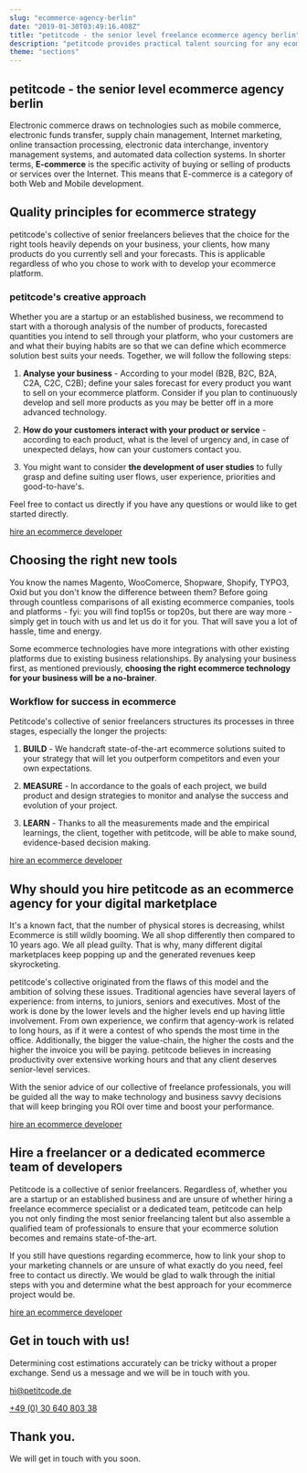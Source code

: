 ```yaml
---
slug: "ecommerce-agency-berlin"
date: "2019-01-30T03:49:16.408Z"
title: "petitcode - the senior level freelance ecommerce agency berlin"
description: "petitcode provides practical talent sourcing for any ecommerce project."
theme: "sections"
---
```


<Sections>
<Section>
<Columns contentWidth="6">
<ColumnContent>

# petitcode - the senior level ecommerce agency berlin

Electronic commerce draws on technologies such as mobile commerce, electronic funds transfer, supply chain management, Internet marketing, online transaction processing, electronic data interchange, inventory management systems, and automated data collection systems. In shorter terms, **E-commerce** is the specific activity of buying or selling of products or services over the Internet. This means that E-commerce is a category of both Web and Mobile development.

</ColumnContent>
<ColumnImage file="kyle-glenn-392519-unsplash.jpg" alt="ecommerce is a continuous process of optimization">
</ColumnImage>
</Columns>
</Section>
<Section>
<Columns reverse contentWidth="6">
<ColumnContent>

## Quality principles for ecommerce strategy

petitcode's collective of senior freelancers believes that the choice for the right tools heavily depends on your business, your clients, how many products do you currently sell and your forecasts. This is applicable regardless of who you chose to work with to develop your ecommerce platform.

### petitcode's creative approach

Whether you are a startup or an established business, we recommend to start with a thorough analysis of the number of products, forecasted quantities you intend to sell through your platform, who your customers are and what their buying habits are so that we can define which ecommerce solution best suits your needs. Together, we will follow the following steps:

1.  **Analyse your business** - According to your model (B2B, B2C, B2A, C2A, C2C, C2B); define your sales forecast for every product you want to sell on your ecommerce platform. Consider if you plan to continuously develop and sell more products as you may be better off in a more advanced technology.

2.  **How do your customers interact with your product or service** - according to each product, what is the level of urgency and, in case of unexpected delays, how can your customers contact you.

3.  You might want to consider **the development of user studies** to fully grasp and define suiting user flows, user experience, priorities and good-to-have's.

Feel free to contact us directly if you have any questions or would like to get started directly.

[hire an ecommerce developer](#contact)

</ColumnContent>
<ColumnImage file="carl-heyerdahl-181868-unsplash.jpg" alt="whether in business or ecommerce, we all search to do and achieve more">
</ColumnImage>
</Columns>

</Section>
<Section>
<Columns reverse contentWidth="6">
<ColumnContent>

## Choosing the right new tools

You know the names Magento, WooComerce, Shopware, Shopify, TYPO3, Oxid but you don't know the difference between them? Before going through countless comparisons of all existing ecommerce companies, tools and platforms - fyi: you will find top15s or top20s, but there are way more - simply get in touch with us and let us do it for you. That will save you a lot of hassle, time and energy.

Some ecommerce technologies have more integrations with other existing platforms due to existing business relationships. By analysing your business first, as mentioned previously, **choosing the right ecommerce technology for your business will be a no-brainer**.

### Workflow for success in ecommerce

Petitcode's collective of senior freelancers structures its processes in three stages, especially the longer the projects:

1.  **BUILD** - We handcraft state-of-the-art ecommerce solutions suited to your strategy that will let you outperform competitors and even your own expectations.

2.  **MEASURE** - In accordance to the goals of each project, we build product and design strategies to monitor and analyse the success and evolution of your project.

3.  **LEARN** - Thanks to all the measurements made and the empirical learnings, the client, together with petitcode, will be able to make sound, evidence-based decision making.

[hire an ecommerce developer](#contact)

</ColumnContent>
<ColumnImage file="adeolu-eletu-13086-unsplash.jpg" alt="a sound marketing analysis and ecommerce strategy will translate into solid figures">
</ColumnImage>
</Columns>
</Section>
<Section>
<Columns reverse contentWidth="6">
<ColumnContent>

## Why should you hire petitcode as an ecommerce agency for your digital marketplace

It's a known fact, that the number of physical stores is decreasing, whilst Ecommerce is still wildly booming. We all shop differently then compared to 10 years ago. We all plead guilty. That is why, many different digital marketplaces keep popping up and the generated revenues keep skyrocketing.

petitcode's collective originated from the flaws of this model and the ambition of solving these issues. Traditional agencies have several layers of experience: from interns, to juniors, seniors and executives. Most of the work is done by the lower levels and the higher levels end up having little involvement. From own experience, we confirm that agency-work is related to long hours, as if it were a contest of who spends the most time in the office. Additionally, the bigger the value-chain, the higher the costs and the higher the invoice you will be paying. petitcode believes in increasing productivity over extensive working hours and that any client deserves senior-level services.

With the senior advice of our collective of freelance professionals, you will be guided all the way to make technology and business savvy decisions that will keep bringing you ROI over time and boost your performance.

[hire an ecommerce developer](#contact)

</ColumnContent>
<ColumnImage file="william-iven-19843-unsplash.jpg" alt="ecommerce is a continuous process of optimization">
</ColumnImage>
</Columns>

</Section>
<Section>
<SectionContent>
<Centered>

## Hire a freelancer or a dedicated ecommerce team of developers

Petitcode is a collective of senior freelancers. Regardless of, whether you are a startup or an established business and are unsure of whether hiring a freelance ecommerce specialist or a dedicated team, petitcode can help you not only finding the most senior freelancing talent but also assemble a qualified team of professionals to ensure that your ecommerce solution becomes and remains state-of-the-art.

If you still have questions regarding ecommerce, how to link your shop to your marketing channels or are unsure of what exactly do you need, feel free to contact us directly. We would be glad to walk through the initial steps with you and determine what the best approach for your ecommerce project would be.

[hire an ecommerce developer](#contact)

</Centered>
</SectionContent>
</Section>
<Section inverted scrollId="contact">
<SectionContent>
<ClientForm scrollTo="contact">
<FormIntro>

# Get in touch with us!

Determining cost estimations accurately can be tricky without a proper exchange. Send us a message and we will be in touch with you.

<a href="mailto:hi@petitcode.de">hi@petitcode.de</a>

<a href="tel:+493064080338">+49 (0) 30 640 803 38</a>

</FormIntro>
<FormSuccess>

# Thank you.

We will get in touch with you soon.

</FormSuccess>
</ClientForm>
</SectionContent>
</Section>
</Sections>
